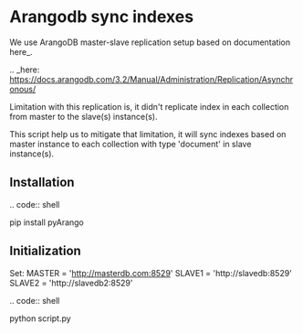 Arangodb sync indexes
========
We use ArangoDB master-slave replication setup based on documentation here_.

.. _here: https://docs.arangodb.com/3.2/Manual/Administration/Replication/Asynchronous/

Limitation with this replication is, it didn't replicate index in each collection from master to the slave(s) instance(s).

This script help us to mitigate that limitation, it will sync indexes based on master instance to each collection with type 'document' in slave instance(s).


Installation
-------------
.. code:: shell

pip install pyArango


Initialization
---------------

Set:
MASTER = 'http://masterdb.com:8529'
SLAVE1 = 'http://slavedb:8529'
SLAVE2 = 'http://slavedb2:8529'

.. code:: shell

python script.py
